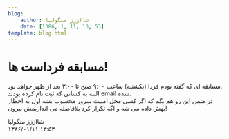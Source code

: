 ```yaml
---
blog:
    author: شااززز منگولیا
    date: [1386, 1, 11, 13, 53]
template: blog.html
---
```

# مسابقه فرداست ها!

<div class="cnt">
مسابقه ای که گفته بودم فردا (یکشنبه) ساعت ۹:۰۰ صبح تا ۳:۰۰ بعد از ظهر خواهد بود.<br/>البته به کسانی که ثبت نام کرده بودند email شده.<br/>در ضمن این رو هم بگم که اگر کسی مخل امنیت سرور محسوب بشه اول یه اخطار بهش داده می شه و اگه تکرار کرد بلافاصله می اندازیمش بیرون!<p></p>
</div>

<div class="blog-info">
    <div class="blog-author">شااززز منگولیا</div>
    <div class="blog-date">۱۳۸۶/۰۱/۱۱ ۱۳:۵۳</div>
</div>

